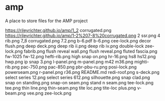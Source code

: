# amp

A place to store files for the AMP project


https://rileyrichter.github.io/amp/1_2 corrugated.png
https://rileyrichter.github.io/amp/1-2%207-8%20corrugated.png
2 ssr.png
4 rib.png
7_8 corrugated.png
7.2.png
b-6.pdf
b-6.png
cee-lock.png
decor flush.png
deep deck.png
deep rib ii.png
deep rib iv.png
double-lock zee-lock.png
fabrib.png
flush reveal wall.png
flush reveal.png
fluted fascia.png
fw-1025 fw-12.png
hefti-rib.png
high snap on.png
hr-16.png
hs8 hs12.png
hwp.png
ip snap 3.png
l-panel.png
m-panel.png
m42 m36.png
mighti-rib.png
pac-750.png
pac-850.png
pbr-pbu-ru.png
posi-lock.png
powerseam.png
r-panel.png
r36.png
README.md
redi-roof.png
s-deck.png
select series 12.png
select series 612.png
silhouette.png
snap clad.png
snap on standing.png
snap-on seam.png
stand n seam.png
tee-lock.png
tee.png
thin line.png
thin-seam.png
tite loc.png
tite-loc plus.png
v-beam.png
vee.png
zee-lock.png
